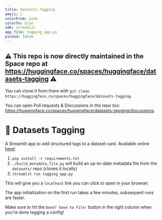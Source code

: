 ```yaml
---
title: Datasets Tagging
emoji: 🤗
colorFrom: pink
colorTo: blue
sdk: streamlit
app_file: tagging_app.py
pinned: false
---
```


## ⚠️ This repo is now directly maintained in the Space repo at https://huggingface.co/spaces/huggingface/datasets-tagging ⚠️

You can clone it from there with `git clone https://huggingface.co/spaces/huggingface/datasets-tagging`.

You can open Pull requests & Discussions in the repo too: https://huggingface.co/spaces/huggingface/datasets-tagging/discussions.


# 🤗 Datasets Tagging
A Streamlit app to add structured tags to a dataset card.
Available online [here!](https://huggingface.co/spaces/huggingface/datasets-tagging)


1. `pip install -r requirements.txt`
2. `./build_metadata_file.py` will build an up-to-date metadata file from the `datasets/` repo (clones it locally)
3. `streamlit run tagging_app.py`

This will give you a `localhost` link you can click to open in your browser.

The app initialization on the first run takes a few minutes, subsequent runs are faster.

Make sure to hit the `Done? Save to File!` button in the right column when you're done tagging a config!

